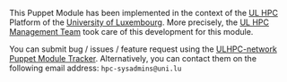 This Puppet Module has been implemented in the context of the [UL HPC](http://hpc.uni.lu) Platform of the [University of Luxembourg](http://www.uni.lu).
More precisely, the [UL HPC Management Team](https://hpc.uni.lu/about/team.html#system-administrators) took care of this development for this module.

You can submit bug / issues / feature request using the [ULHPC-network Puppet Module Tracker](https://github.com/ULHPC/puppet-network/issues). 
Alternatively, you can contact them on the following email address: `hpc-sysadmins@uni.lu`





